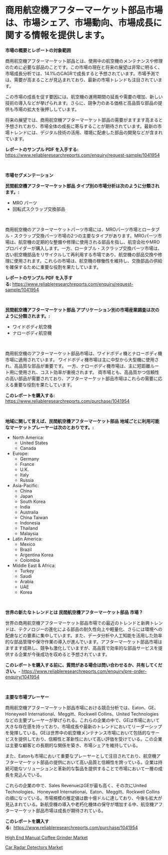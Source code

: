 <p><h1>商用航空機アフターマーケット部品市場は、市場シェア、市場動向、市場成長に関する情報を提供します。</h1></p><p><strong>市場の概要とレポートの対象範囲</strong></p>
<p><p>商用航空機アフターマーケット部品とは、使用中の航空機のメンテナンスや修理のために必要な部品のことです。この市場の現在と将来の展望は非常に明るく、市場成長分析では、14.1%のCAGRで成長すると予想されています。市場予測では、需要が高まることが見込まれており、最新の市場トレンドも注目されています。</p><p>この市場の成長を促す要因には、航空機の運用期間の延長や需要の増加、新しい技術の導入などが挙げられます。さらに、競争力のある価格と高品質な部品の提供も市場の拡大を後押ししています。</p><p>将来の展望では、商用航空機アフターマーケット部品の需要がますます高まると予想されており、市場全体の成長に寄与することが期待されています。最新の市場トレンドには、デジタル技術の活用、環境に配慮した部品の開発などが含まれています。</p></p>
<p><strong>レポートのサンプル PDF を入手する:</strong> <a href="https://www.reliableresearchreports.com/enquiry/request-sample/1041954">https://www.reliableresearchreports.com/enquiry/request-sample/1041954</a></p>
<p>&nbsp;</p>
<p><strong>市場セグメンテーション</strong></p>
<p><strong>民間航空機アフターマーケット部品 タイプ別の市場分析は次のように分類されます。:</strong></p>
<p><ul><li>MRO パーツ</li><li>回転式スクラップ交換部品</li></ul></p>
<p>&nbsp;</p>
<p><p>商用航空機のアフターマーケットパーツ市場には、MROパーツ市場とロータブル・スクラップ交換パーツ市場の2つの主要なタイプがあります。MROパーツ市場は、航空機の定期的な整備や修理に使用される部品を指し、航空会社やMROプロバイダーが購入します。一方、ロータブル・スクラップ交換パーツ市場は、古い航空機部品をリサイクルして再利用する市場であり、航空機の部品交換や修理に使用されます。これらの市場は、航空機の稼働性を維持し、交換部品の供給を確保するために重要な役割を果たしています。</p></p>
<p><strong>レポートのサンプル PDF を入手する:</strong>&nbsp;<a href="https://www.reliableresearchreports.com/enquiry/request-sample/1041954">https://www.reliableresearchreports.com/enquiry/request-sample/1041954</a></p>
<p>&nbsp;</p>
<p><strong> 民間航空機アフターマーケット部品 アプリケーション別の市場産業調査は次のように分類されます。:</strong></p>
<p><ul><li>ワイドボディ航空機</li><li>ナローボディ航空機</li></ul></p>
<p>&nbsp;</p>
<p><p>商用航空機のアフターマーケット部品市場は、ワイドボディ機とナローボディ機市場に適用されています。 ワイドボディ機市場は主に中型から大型機に使用され、高品質な部品が重要です。 一方、ナローボディ機市場は、主に短距離ルート用に使用され、コスト効率が重視されます。 両市場とも、高品質かつ信頼性の高い部品が需要されており、アフターマーケット部品市場はこれらの需要に応える重要な役割を果たしています。</p></p>
<p><strong>このレポートを購入する:</strong>&nbsp; <a href="https://www.reliableresearchreports.com/purchase/1041954">https://www.reliableresearchreports.com/purchase/1041954</a></p>
<p>&nbsp;</p>
<p><strong>地域に関して言えば、民間航空機アフターマーケット部品 地域ごとに利用可能なマーケットプレーヤーは次のとおりです。:</strong></p>
<p><ul>
    <li>
        North America:
        <ul>
            <li>United States</li>
            <li>Canada</li>
        </ul>
    </li>
    <li>
        Europe:
        <ul>
            <li>Germany</li>
            <li>France</li>
            <li>U.K.</li>
            <li>Italy</li>
            <li>Russia</li>
        </ul>
    </li>
    <li>
        Asia-Pacific:
        <ul>
            <li>China</li>
            <li>Japan</li>
            <li>South Korea</li>
            <li>India</li>
            <li>Australia</li>
            <li>China Taiwan</li>
            <li>Indonesia</li>
            <li>Thailand</li>
            <li>Malaysia</li>
        </ul>
    </li>
    <li>
        Latin America:
        <ul>
            <li>Mexico</li>
            <li>Brazil</li>
            <li>Argentina Korea</li>
            <li>Colombia</li>
        </ul>
    </li>
    <li>
        Middle East & Africa:
        <ul>
            <li>Turkey</li>
            <li>Saudi</li>
            <li>Arabia</li>
            <li>UAE</li>
            <li>Korea</li>
        </ul>
    </li>
    </ul></p>
<p>&nbsp;</p>
<p><strong>世界の新たなトレンドとは 民間航空機アフターマーケット部品 市場？</strong></p>
<p><p>世界の商用航空機アフターマーケット部品市場での最近のトレンドと新興トレンドは、テクノロジーの進化による部品の耐久性向上や軽量化、さらには環境への配慮などの要素に集中しています。また、データ分析や人工知能を活用した効率的な部品管理や保守作業の導入が進んでいます。アフターマーケット部品市場はますます成熟し、競争も激化していますが、高品質で効率的な部品サービスを提供する企業が今後成功を収めると予想されています。</p></p>
<p><strong>このレポートを購入する前に、質問がある場合は問い合わせるか、共有してください。</strong>- <a href="https://www.reliableresearchreports.com/enquiry/pre-order-enquiry/1041954">https://www.reliableresearchreports.com/enquiry/pre-order-enquiry/1041954</a></p>
<p>&nbsp;</p>
<p><strong>主要な市場プレーヤー</strong></p>
<p><p>商用航空機アフターマーケット部品市場における競合分析では、Eaton、GE、Honeywell International、Meggitt、Rockwell Collins、United Technologiesなどの主要プレーヤーが挙げられる。これらの企業の中で、GEは市場において大きな存在感を持っており、市場成長や最新のトレンドにおいてリーダーシップを発揮している。GEは世界中の航空機メンテナンス市場において包括的なサービスを提供しており、信頼性と革新性において高い評価を受けている。この企業は主要な顧客との長期的な関係を築き、市場シェアを維持している。</p><p>また、Eatonも市場において重要なプレーヤーとして注目されており、航空機アフターマーケット部品の提供において高い品質と信頼性を誇っている。企業は持続可能なソリューションと革新的な製品を提供することで市場において一層の成長を見込んでいる。</p><p>これらの企業の中で、Sales RevenueはGEが最も高く、その次にUnited Technologies、Honeywell International、Eaton、Meggitt、Rockwell Collinsの順になっている。市場規模の推定値は数十億ドルに達しており、今後も拡大が見込まれている。新航空機の導入や老朽化機体の保守が増加する中、航空機アフターマーケット部品市場は成長が期待されている。</p></p>
<p><strong>このレポートを購入する:</strong>&nbsp;&nbsp;<a href="https://www.reliableresearchreports.com/purchase/1041954">https://www.reliableresearchreports.com/purchase/1041954</a></p>
<p><p><a href="https://github.com/Hazelklievgspy6vdcsmu106w/Market-Research-Report-List-1/blob/main/high-end-manual-coffee-grinder-market.md">High End Manual Coffee Grinder Market</a></p><p><a href="https://picayune-night-cbd.notion.site/Car-Radar-Detectors-Market-Furnish-Information-about-Market-Size-Market-Share-Market-Dynamics-and-9b9499dc943448aa89a9d079fb9301f7">Car Radar Detectors Market</a></p></p>